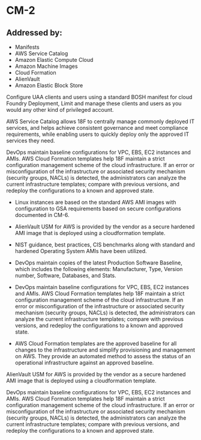 # CM-2
## Addressed by:
 - Manifests
 - AWS Service Catalog
 - Amazon Elastic Compute Cloud
 - Amazon Machine Images
 - Cloud Formation
 - AlienVault
 - Amazon Elastic Block Store


Configure UAA clients and users using a standard BOSH manifest for cloud Foundry Deployment, Limit and manage these clients and users as you would any other kind of privileged account.




AWS Service Catalog allows 18F to centrally manage commonly deployed IT services, and helps achieve consistent governance and meet compliance requirements, while enabling users to quickly deploy only the approved IT services they need.




DevOps maintain baseline configurations for VPC, EBS, EC2 instances and AMIs. AWS Cloud Formation templates help 18F maintain a strict configuration management scheme of the cloud infrastructure. If an error or misconfiguration of the infrastructure or associated security mechanism (security groups, NACLs) is detected, the administrators can analyze the current infrastructure templates; compare with previous versions, and redeploy the configurations to a known and approved state.




- Linux instances are based on the standard AWS AMI images with configuration to GSA requirements based on secure configurations documented in CM-6.
- AlienVault USM for AWS is provided by the vendor as a secure hardened AMI image that is deployed using a cloudformation template.
- NIST guidance, best practices, CIS benchmarks along with standard and hardened Operating System AMIs have been utilized.
- DevOps maintain copies of the latest Production Software Baseline, which includes the following elements: Manufacturer, Type, Version number, Software, Databases, and Stats.





- DevOps maintain baseline configurations for VPC, EBS, EC2 instances and AMIs. AWS Cloud Formation templates help 18F maintain a strict configuration management scheme of the cloud infrastructure. If an error or misconfiguration of the infrastructure or associated security mechanism (security groups, NACLs) is detected, the administrators can analyze the current infrastructure templates; compare with previous versions, and redeploy the configurations to a known and approved state.
- AWS Cloud Formation templates are the approved baseline for all changes to the infrastructure and simplify provisioning and management on AWS. They provide an automated method to assess the status of an operational infrastructure against an approved baseline.





AlienVault USM for AWS is provided by the vendor as a secure hardened AMI image that is deployed using a cloudformation template.




DevOps maintain baseline configurations for VPC, EBS, EC2 instances and AMIs. AWS Cloud Formation templates help 18F maintain a strict configuration management scheme of the cloud infrastructure. If an error or misconfiguration of the infrastructure or associated security mechanism (security groups, NACLs) is detected, the administrators can analyze the current infrastructure templates; compare with previous versions, and redeploy the configurations to a known and approved state.



